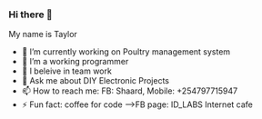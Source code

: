 ### Hi there 👋
My name is Taylor

- 🔭 I’m currently working on Poultry management system
- 🌱 I’m a working programmer
- 👯 I beleive in team work
- 💬 Ask me about DIY Electronic Projects
- 📫 How to reach me: FB: Shaard, Mobile:  +254797715947
- ⚡ Fun fact: coffee for code
-->FB page: ID_LABS Internet cafe
